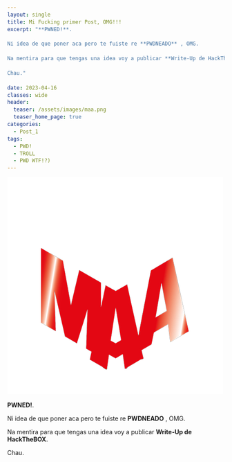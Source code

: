 ```yaml
---
layout: single
title: Mi Fucking primer Post, OMG!!!
excerpt: "**PWNED!**.

Ni idea de que poner aca pero te fuiste re **PWDNEADO** , OMG.

Na mentira para que tengas una idea voy a publicar **Write-Up de HackTheBOX**.

Chau." 

date: 2023-04-16
classes: wide
header:
  teaser: /assets/images/maa.png
  teaser_home_page: true
categories:
  - Post_1
tags:
  - PWD!
  - TROLL
  - PWD WTF!?)
---
```


![](/assets/images/maa.png)

**PWNED!**.

Ni idea de que poner aca pero te fuiste re **PWDNEADO** , OMG.

Na mentira para que tengas una idea voy a publicar **Write-Up de HackTheBOX**.

Chau.
